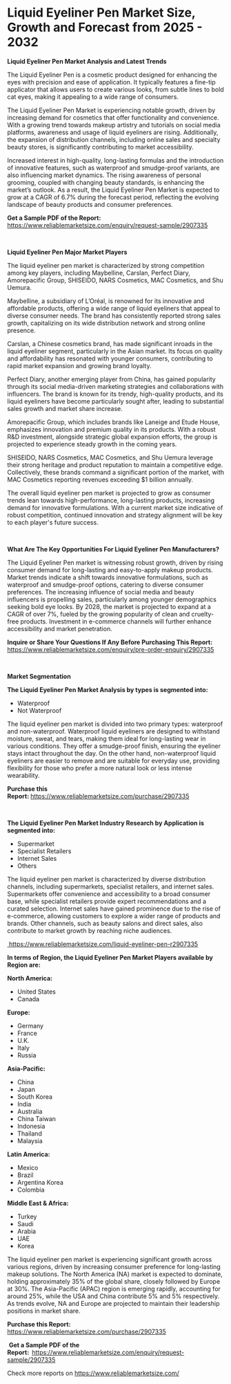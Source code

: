 <p><h1>Liquid Eyeliner Pen Market Size, Growth and Forecast from 2025 - 2032</h1></p><p><strong>Liquid Eyeliner Pen Market Analysis and Latest Trends</strong></p>
<p><p>The Liquid Eyeliner Pen is a cosmetic product designed for enhancing the eyes with precision and ease of application. It typically features a fine-tip applicator that allows users to create various looks, from subtle lines to bold cat eyes, making it appealing to a wide range of consumers. </p><p>The Liquid Eyeliner Pen Market is experiencing notable growth, driven by increasing demand for cosmetics that offer functionality and convenience. With a growing trend towards makeup artistry and tutorials on social media platforms, awareness and usage of liquid eyeliners are rising. Additionally, the expansion of distribution channels, including online sales and specialty beauty stores, is significantly contributing to market accessibility.</p><p>Increased interest in high-quality, long-lasting formulas and the introduction of innovative features, such as waterproof and smudge-proof variants, are also influencing market dynamics. The rising awareness of personal grooming, coupled with changing beauty standards, is enhancing the market’s outlook. As a result, the Liquid Eyeliner Pen Market is expected to grow at a CAGR of 6.7% during the forecast period, reflecting the evolving landscape of beauty products and consumer preferences.</p></p>
<p><strong>Get a Sample PDF of the Report:&nbsp;</strong> <a href="https://www.reliablemarketsize.com/enquiry/request-sample/2907335?utm_campaign=3226&utm_medium=2&utm_source=Github&utm_content=ia&utm_term=12032025&utm_id=liquid-eyeliner-pen">https://www.reliablemarketsize.com/enquiry/request-sample/2907335</a></p>
<p>&nbsp;</p>
<p><strong>Liquid Eyeliner Pen Major Market Players</strong></p>
<p><p>The liquid eyeliner pen market is characterized by strong competition among key players, including Maybelline, Carslan, Perfect Diary, Amorepacific Group, SHISEIDO, NARS Cosmetics, MAC Cosmetics, and Shu Uemura. </p><p>Maybelline, a subsidiary of L’Oréal, is renowned for its innovative and affordable products, offering a wide range of liquid eyeliners that appeal to diverse consumer needs. The brand has consistently reported strong sales growth, capitalizing on its wide distribution network and strong online presence. </p><p>Carslan, a Chinese cosmetics brand, has made significant inroads in the liquid eyeliner segment, particularly in the Asian market. Its focus on quality and affordability has resonated with younger consumers, contributing to rapid market expansion and growing brand loyalty.</p><p>Perfect Diary, another emerging player from China, has gained popularity through its social media-driven marketing strategies and collaborations with influencers. The brand is known for its trendy, high-quality products, and its liquid eyeliners have become particularly sought after, leading to substantial sales growth and market share increase.</p><p>Amorepacific Group, which includes brands like Laneige and Etude House, emphasizes innovation and premium quality in its products. With a robust R&D investment, alongside strategic global expansion efforts, the group is projected to experience steady growth in the coming years.</p><p>SHISEIDO, NARS Cosmetics, MAC Cosmetics, and Shu Uemura leverage their strong heritage and product reputation to maintain a competitive edge. Collectively, these brands command a significant portion of the market, with MAC Cosmetics reporting revenues exceeding $1 billion annually.</p><p>The overall liquid eyeliner pen market is projected to grow as consumer trends lean towards high-performance, long-lasting products, increasing demand for innovative formulations. With a current market size indicative of robust competition, continued innovation and strategy alignment will be key to each player's future success.</p></p>
<p>&nbsp;</p>
<p><strong>What Are The Key Opportunities For Liquid Eyeliner Pen Manufacturers?</strong></p>
<p><p>The Liquid Eyeliner Pen market is witnessing robust growth, driven by rising consumer demand for long-lasting and easy-to-apply makeup products. Market trends indicate a shift towards innovative formulations, such as waterproof and smudge-proof options, catering to diverse consumer preferences. The increasing influence of social media and beauty influencers is propelling sales, particularly among younger demographics seeking bold eye looks. By 2028, the market is projected to expand at a CAGR of over 7%, fueled by the growing popularity of clean and cruelty-free products. Investment in e-commerce channels will further enhance accessibility and market penetration.</p></p>
<p><strong>Inquire or Share Your Questions If Any Before Purchasing This Report:</strong> <a href="https://www.reliablemarketsize.com/enquiry/pre-order-enquiry/2907335?utm_campaign=3226&utm_medium=2&utm_source=Github&utm_content=ia&utm_term=12032025&utm_id=liquid-eyeliner-pen">https://www.reliablemarketsize.com/enquiry/pre-order-enquiry/2907335</a></p>
<p>&nbsp;</p>
<p><strong>Market Segmentation</strong></p>
<p><strong>The Liquid Eyeliner Pen Market Analysis by types is segmented into:</strong></p>
<p><ul><li>Waterproof</li><li>Not Waterproof</li></ul></p>
<p><p>The liquid eyeliner pen market is divided into two primary types: waterproof and non-waterproof. Waterproof liquid eyeliners are designed to withstand moisture, sweat, and tears, making them ideal for long-lasting wear in various conditions. They offer a smudge-proof finish, ensuring the eyeliner stays intact throughout the day. On the other hand, non-waterproof liquid eyeliners are easier to remove and are suitable for everyday use, providing flexibility for those who prefer a more natural look or less intense wearability.</p></p>
<p><strong>Purchase this Report:&nbsp;</strong><a href="https://www.reliablemarketsize.com/purchase/2907335?utm_campaign=3226&utm_medium=2&utm_source=Github&utm_content=ia&utm_term=12032025&utm_id=liquid-eyeliner-pen">https://www.reliablemarketsize.com/purchase/2907335</a></p>
<p>&nbsp;</p>
<p><strong>The Liquid Eyeliner Pen Market Industry Research by Application is segmented into:</strong></p>
<p><ul><li>Supermarket</li><li>Specialist Retailers</li><li>Internet Sales</li><li>Others</li></ul></p>
<p><p>The liquid eyeliner pen market is characterized by diverse distribution channels, including supermarkets, specialist retailers, and internet sales. Supermarkets offer convenience and accessibility to a broad consumer base, while specialist retailers provide expert recommendations and a curated selection. Internet sales have gained prominence due to the rise of e-commerce, allowing customers to explore a wider range of products and brands. Other channels, such as beauty salons and direct sales, also contribute to market growth by reaching niche audiences.</p></p>
<p><a href="https://www.reliablemarketsize.com/liquid-eyeliner-pen-r2907335?utm_campaign=3226&utm_medium=2&utm_source=Github&utm_content=ia&utm_term=12032025&utm_id=liquid-eyeliner-pen">&nbsp;https://www.reliablemarketsize.com/liquid-eyeliner-pen-r2907335</a></p>
<p><strong>In terms of Region, the Liquid Eyeliner Pen Market Players available by Region are:</strong></p>
<p>
    <p> <strong> North America: </strong>
        <ul>
            <li>United States</li>
            <li>Canada</li>
        </ul>
        </p> 
    <p> <strong> Europe: </strong>
        <ul>
            <li>Germany</li>
            <li>France</li>
            <li>U.K.</li>
            <li>Italy</li>
            <li>Russia</li>
        </ul>
        </p> 
    <p> <strong> Asia-Pacific: </strong>
        <ul>
            <li>China</li>
            <li>Japan</li>
            <li>South Korea</li>
            <li>India</li>
            <li>Australia</li>
            <li>China Taiwan</li>
            <li>Indonesia</li>
            <li>Thailand</li>
            <li>Malaysia</li>
        </ul>
        </p> 
    <p> <strong> Latin America: </strong>
        <ul>
            <li>Mexico</li>
            <li>Brazil</li>
            <li>Argentina Korea</li>
            <li>Colombia</li>
        </ul>
        </p> 
    <p> <strong> Middle East & Africa: </strong>
        <ul>
            <li>Turkey</li>
            <li>Saudi</li>
            <li>Arabia</li>
            <li>UAE</li>
            <li>Korea</li>
        </ul>
    </p>
    </p>
<p><p>The liquid eyeliner pen market is experiencing significant growth across various regions, driven by increasing consumer preference for long-lasting makeup solutions. The North America (NA) market is expected to dominate, holding approximately 35% of the global share, closely followed by Europe at 30%. The Asia-Pacific (APAC) region is emerging rapidly, accounting for around 25%, while the USA and China contribute 5% and 5% respectively. As trends evolve, NA and Europe are projected to maintain their leadership positions in market share.</p></p>
<p><strong>Purchase this Report: </strong><a href="https://www.reliablemarketsize.com/purchase/2907335?utm_campaign=3226&utm_medium=2&utm_source=Github&utm_content=ia&utm_term=12032025&utm_id=liquid-eyeliner-pen">https://www.reliablemarketsize.com/purchase/2907335</a></p>
<p>&nbsp;<strong>Get a Sample PDF of the Report:&nbsp;&nbsp;</strong><a href="https://www.reliablemarketsize.com/enquiry/request-sample/2907335?utm_campaign=3226&utm_medium=2&utm_source=Github&utm_content=ia&utm_term=12032025&utm_id=liquid-eyeliner-pen">https://www.reliablemarketsize.com/enquiry/request-sample/2907335</a></p>
<p><strong></strong></p>
<p>Check more reports on <a href="https://www.reliablemarketsize.com/?utm_campaign=3226&utm_medium=2&utm_source=Github&utm_content=ia&utm_term=12032025&utm_id=liquid-eyeliner-pen">https://www.reliablemarketsize.com/</a></p>